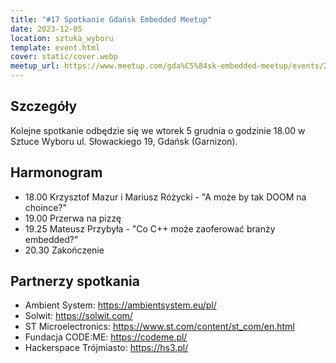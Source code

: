 ```yaml
---
title: "#17 Spotkanie Gdańsk Embedded Meetup"
date: 2023-12-05
location: sztuka_wyboru
template: event.html
cover: static/cover.webp
meetup_url: https://www.meetup.com/gda%C5%84sk-embedded-meetup/events/297635021/
---
```

## Szczegóły
Kolejne spotkanie odbędzie się we wtorek 5 grudnia o godzinie 18.00 w Sztuce Wyboru ul. Słowackiego 19, Gdańsk (Garnizon).

## Harmonogram
- 18.00 Krzysztof Mazur i Mariusz Różycki - "A może by tak DOOM na choince?"
- 19.00 Przerwa na pizzę
- 19.25 Mateusz Przybyła - "Co C++ może zaoferować branży embedded?"
- 20.30 Zakończenie

## Partnerzy spotkania
- Ambient System: https://ambientsystem.eu/pl/
- Solwit: https://solwit.com/
- ST Microelectronics: https://www.st.com/content/st_com/en.html
- Fundacja CODE:ME: https://codeme.pl/
- Hackerspace Trójmiasto: https://hs3.pl/
